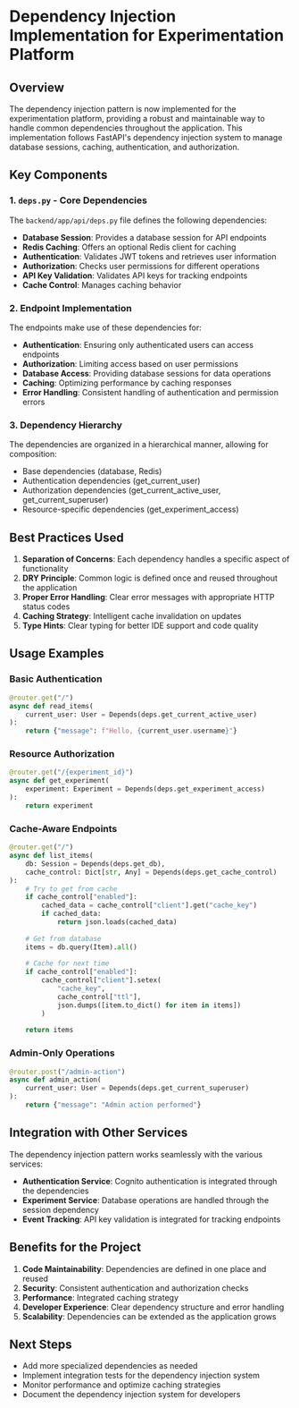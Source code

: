 # Dependency Injection Implementation for Experimentation Platform

## Overview

The dependency injection pattern is now implemented for the experimentation platform, providing a robust and maintainable way to handle common dependencies throughout the application. This implementation follows FastAPI's dependency injection system to manage database sessions, caching, authentication, and authorization.

## Key Components

### 1. `deps.py` - Core Dependencies

The `backend/app/api/deps.py` file defines the following dependencies:

- **Database Session**: Provides a database session for API endpoints
- **Redis Caching**: Offers an optional Redis client for caching
- **Authentication**: Validates JWT tokens and retrieves user information
- **Authorization**: Checks user permissions for different operations
- **API Key Validation**: Validates API keys for tracking endpoints
- **Cache Control**: Manages caching behavior

### 2. Endpoint Implementation

The endpoints make use of these dependencies for:

- **Authentication**: Ensuring only authenticated users can access endpoints
- **Authorization**: Limiting access based on user permissions
- **Database Access**: Providing database sessions for data operations
- **Caching**: Optimizing performance by caching responses
- **Error Handling**: Consistent handling of authentication and permission errors

### 3. Dependency Hierarchy

The dependencies are organized in a hierarchical manner, allowing for composition:

- Base dependencies (database, Redis)
- Authentication dependencies (get_current_user)
- Authorization dependencies (get_current_active_user, get_current_superuser)
- Resource-specific dependencies (get_experiment_access)

## Best Practices Used

1. **Separation of Concerns**: Each dependency handles a specific aspect of functionality
2. **DRY Principle**: Common logic is defined once and reused throughout the application
3. **Proper Error Handling**: Clear error messages with appropriate HTTP status codes
4. **Caching Strategy**: Intelligent cache invalidation on updates
5. **Type Hints**: Clear typing for better IDE support and code quality

## Usage Examples

### Basic Authentication

```python
@router.get("/")
async def read_items(
    current_user: User = Depends(deps.get_current_active_user)
):
    return {"message": f"Hello, {current_user.username}"}
```

### Resource Authorization

```python
@router.get("/{experiment_id}")
async def get_experiment(
    experiment: Experiment = Depends(deps.get_experiment_access)
):
    return experiment
```

### Cache-Aware Endpoints

```python
@router.get("/")
async def list_items(
    db: Session = Depends(deps.get_db),
    cache_control: Dict[str, Any] = Depends(deps.get_cache_control)
):
    # Try to get from cache
    if cache_control["enabled"]:
        cached_data = cache_control["client"].get("cache_key")
        if cached_data:
            return json.loads(cached_data)
    
    # Get from database
    items = db.query(Item).all()
    
    # Cache for next time
    if cache_control["enabled"]:
        cache_control["client"].setex(
            "cache_key",
            cache_control["ttl"],
            json.dumps([item.to_dict() for item in items])
        )
    
    return items
```

### Admin-Only Operations

```python
@router.post("/admin-action")
async def admin_action(
    current_user: User = Depends(deps.get_current_superuser)
):
    return {"message": "Admin action performed"}
```

## Integration with Other Services

The dependency injection pattern works seamlessly with the various services:

- **Authentication Service**: Cognito authentication is integrated through the dependencies
- **Experiment Service**: Database operations are handled through the session dependency
- **Event Tracking**: API key validation is integrated for tracking endpoints

## Benefits for the Project

1. **Code Maintainability**: Dependencies are defined in one place and reused
2. **Security**: Consistent authentication and authorization checks
3. **Performance**: Integrated caching strategy
4. **Developer Experience**: Clear dependency structure and error handling
5. **Scalability**: Dependencies can be extended as the application grows

## Next Steps

- Add more specialized dependencies as needed
- Implement integration tests for the dependency injection system
- Monitor performance and optimize caching strategies
- Document the dependency injection system for developers

